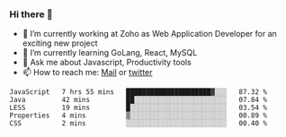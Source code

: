 ### Hi there 👋

- 🔭 I’m currently working at Zoho as Web Application Developer for an exciting new project
- 🌱 I’m currently learning GoLang, React, MySQL
- 💬 Ask me about Javascript, Productivity tools 
- 📫 How to reach me: [Mail](mailto:kvaishak47@gmail.com) or [twitter](https://twitter.com/_kvaishak)

<!--START_SECTION:waka-->
```text
JavaScript   7 hrs 55 mins   █████████████████████▓░░░   87.32 % 
Java         42 mins         ██░░░░░░░░░░░░░░░░░░░░░░░   07.84 % 
LESS         19 mins         █░░░░░░░░░░░░░░░░░░░░░░░░   03.54 % 
Properties   4 mins          ▒░░░░░░░░░░░░░░░░░░░░░░░░   00.89 % 
CSS          2 mins          ░░░░░░░░░░░░░░░░░░░░░░░░░   00.40 % 
```
<!--END_SECTION:waka-->
